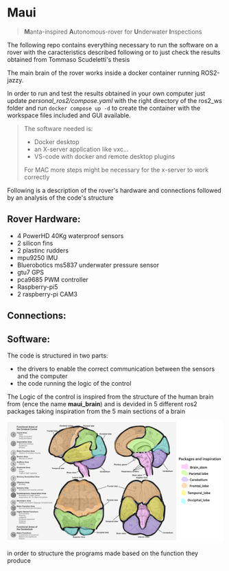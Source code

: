 # Maui
 >**M**anta-inspired **A**utonomous-rover for **U**nderwater **I**nspections

 The following repo contains everything necessary to run the software on a rover with the caracteristics described following or to just check the results obtained from Tommaso Scudeletti's thesis

The main brain of the rover works inside a docker container running ROS2-jazzy.

In order to run and test the results obtained in your own computer just update *personal_ros2/compose.yaml* with the right directory of the ros2_ws folder and run `docker compose up -d` to create the container with the workspace files included and GUI available. 
> The software needed is:
> - Docker desktop
> - an X-server application like vxc...
> - VS-code with docker and remote desktop plugins
>
> For MAC more steps might be necessary for the x-server to work correctly 

Following is a description of the rover's hardware and connections followed by an analysis of the code's structure


## Rover Hardware:
- 4 PowerHD 40Kg waterproof sensors
- 2 silicon fins
- 2 plastinc rudders
- mpu9250 IMU
- Bluerobotics ms5837 underwater pressure sensor
- gtu7 GPS
- pca9685 PWM controller
- Raspberry-pi5
- 2 raspberry-pi CAM3

## Connections:

## Software:
The code is structured in two parts: 
- the drivers to enable the correct communication between the sensors and the computer
- the code running the logic of the control

The Logic of the control is inspired from the structure of the human brain from (ence the name **maui_brain**) and is devided in 5 different ros2 packages taking inspiration from the 5 main sections of a brain

![structure of the main code](images/main_code_structure.png)

 in order to structure the programs made based on the function they produce
